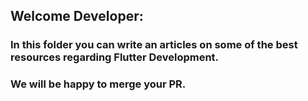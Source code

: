 

## Welcome Developer:

### In this folder you can write an articles on some of the best resources regarding Flutter Development.

### We will be happy to merge your PR.
